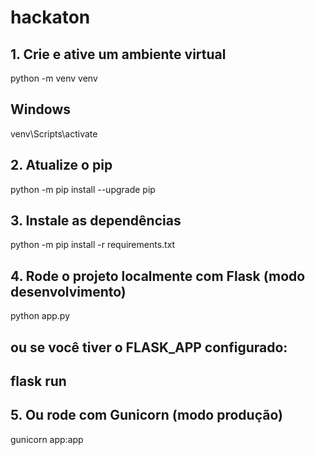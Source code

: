 # hackaton

## 1. Crie e ative um ambiente virtual

python -m venv venv

## Windows

venv\Scripts\activate

## 2. Atualize o pip

python -m pip install --upgrade pip

## 3. Instale as dependências

python -m pip install -r requirements.txt

## 4. Rode o projeto localmente com Flask (modo desenvolvimento)

python app.py

## ou se você tiver o FLASK_APP configurado:

## flask run

## 5. Ou rode com Gunicorn (modo produção)

gunicorn app:app

